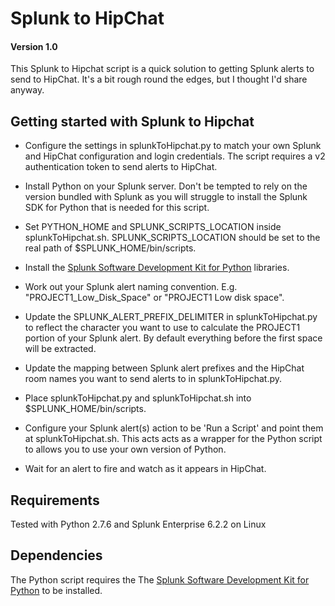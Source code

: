 # Splunk to HipChat

#### Version 1.0

This Splunk to Hipchat script is a quick solution to getting Splunk alerts to send to HipChat. 
It's a bit rough round the edges, but I thought I'd share anyway.

## Getting started with Splunk to Hipchat
- Configure the settings in splunkToHipchat.py to match your own Splunk and HipChat configuration and login credentials. 
The script requires a v2 authentication token to send alerts to HipChat.

- Install Python on your Splunk server. Don't be tempted to rely on the version bundled with Splunk as you will struggle
to install the Splunk SDK for Python that is needed for this script.

- Set PYTHON_HOME and SPLUNK_SCRIPTS_LOCATION inside splunkToHipchat.sh. 
SPLUNK_SCRIPTS_LOCATION should be set to the real path of $SPLUNK_HOME/bin/scripts.

- Install the [Splunk Software Development Kit for Python](https://github.com/splunk/splunk-sdk-python) libraries.

- Work out your Splunk alert naming convention. E.g. "PROJECT1_Low_Disk_Space" or "PROJECT1 Low disk space".

- Update the SPLUNK_ALERT_PREFIX_DELIMITER in splunkToHipchat.py to reflect the character you want to use to calculate 
 the PROJECT1 portion of your Splunk alert. By default everything before the first space will be extracted.
 
- Update the mapping between Splunk alert prefixes and the HipChat room names you want to send alerts to in splunkToHipchat.py.
 
- Place splunkToHipchat.py and splunkToHipchat.sh into $SPLUNK_HOME/bin/scripts.

- Configure your Splunk alert(s) action to be 'Run a Script' and point them at splunkToHipchat.sh. This acts acts as a wrapper 
 for the Python script to allows you to use your own version of Python. 
 
- Wait for an alert to fire and watch as it appears in HipChat.

## Requirements
Tested with Python 2.7.6 and Splunk Enterprise 6.2.2 on Linux

## Dependencies
The Python script requires the The [Splunk Software Development Kit for Python](https://github.com/splunk/splunk-sdk-python)
to be installed.
 